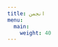```yaml
---
title: انجمن
menu:
  main:
    weight: 40
---
```


<!--add blocks of content here to add more sections to the community page -->
